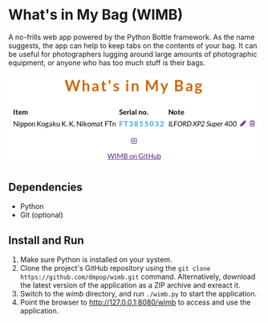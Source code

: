 # What's in My Bag (WIMB)

A no-frills web app powered by the Python Bottle framework. As the name suggests, the app can help to keep tabs on the contents of your bag. It can be useful for photographers lugging around large amounts of photographic equipment, or anyone who has too much stuff is their bags.

<img src="wimb.png" alt="wimb">

## Dependencies

- Python
- Git (optional)

## Install and Run

1. Make sure Python is installed on your system.
3. Clone the project's GitHub repository using the `git clone https://github.com/dmpop/wimb.git` command. Alternatively, download the latest version of the application as a ZIP archive and exreact it.
4. Switch to the *wimb* directory, and run `./wimb.py` to start the application.
5. Point the browser to http://127.0.0.1:8080/wimb to access and use the application.
